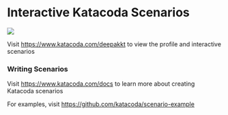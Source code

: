 # Interactive Katacoda Scenarios

[![](http://shields.katacoda.com/katacoda/deepakkt/count.svg)](https://www.katacoda.com/deepakkt "Get your profile on Katacoda.com")

Visit https://www.katacoda.com/deepakkt to view the profile and interactive scenarios

### Writing Scenarios
Visit https://www.katacoda.com/docs to learn more about creating Katacoda scenarios

For examples, visit https://github.com/katacoda/scenario-example
